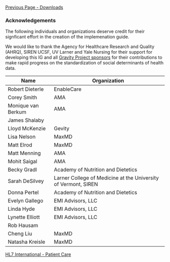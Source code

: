 [Previous Page - Downloads](downloads.html)

### Acknowledgements

The following individuals and organizations deserve credit for their signficant effort in the creation of the implemenation guide.

We would like to thank the Agency for Healthcare Research and Quality (AHRQ), SIREN UCSF, UV Larner and Yale Nursing for their support for developing this IG and all [Gravity Project sponsors](https://confluence.hl7.org/display/GRAV/Gravity+Project+Sponsors) for their contributions to make rapid progress on the standardization of social determinants of health data.

|**Name**         | **Organization**                                        |
|--------------------------|--------------------------------------------|
| Robert Dieterle         | EnableCare                                         |
| Corey Smith        | AMA                                   |
| Monique van Berkum       | AMA                                 |
| James Shalaby       |                                 |
| Lloyd McKenzie     | Gevity                                 |
| Lisa Nelson           | MaxMD                                         |
| Matt Elrod        | MaxMD                                   |
| Matt Menning        | AMA                                  |
| Mohit Saigal        | AMA                                   |
| Becky Gradl          | Academy of Nutrition and Dietetics                                 |
| Sarah DeSilvey        | Larner College of Medicine at the University of Vermont, SIREN                                  |
| Donna Pertel         | Academy of Nutrition and Dietetics                                  |
| Evelyn Gallego        |  EMI Advisors, LLC                                  |
| Linda Hyde        | EMI Advisors, LLC                                 |
| Lynette Elliott| EMI Advisors, LLC |
| Rob Hausam |        |
| Cheng Liu | MaxMD|
| Natasha Kreisle | MaxMD|


[HL7 International - Patient Care](http://www.hl7.org/Special/committees/patientcare)